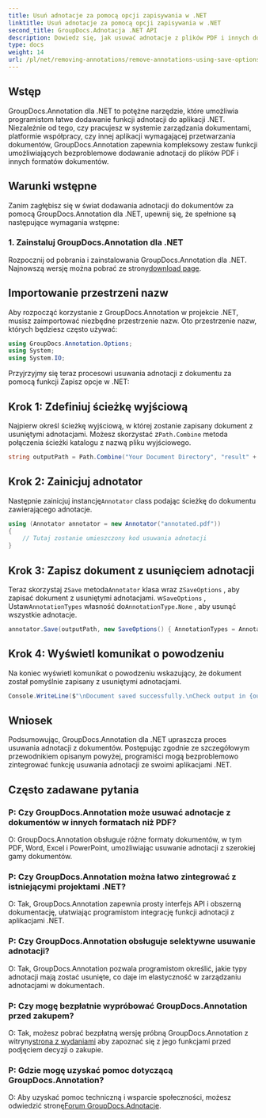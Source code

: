 ```yaml
---
title: Usuń adnotacje za pomocą opcji zapisywania w .NET
linktitle: Usuń adnotacje za pomocą opcji zapisywania w .NET
second_title: GroupDocs.Adnotacja .NET API
description: Dowiedz się, jak usuwać adnotacje z plików PDF i innych dokumentów w platformie .NET za pomocą GroupDocs.Annotation. Przewodnik krok po kroku z przykładami kodu.
type: docs
weight: 14
url: /pl/net/removing-annotations/remove-annotations-using-save-options/
---
```

## Wstęp

GroupDocs.Annotation dla .NET to potężne narzędzie, które umożliwia programistom łatwe dodawanie funkcji adnotacji do aplikacji .NET. Niezależnie od tego, czy pracujesz w systemie zarządzania dokumentami, platformie współpracy, czy innej aplikacji wymagającej przetwarzania dokumentów, GroupDocs.Annotation zapewnia kompleksowy zestaw funkcji umożliwiających bezproblemowe dodawanie adnotacji do plików PDF i innych formatów dokumentów.

## Warunki wstępne

Zanim zagłębisz się w świat dodawania adnotacji do dokumentów za pomocą GroupDocs.Annotation dla .NET, upewnij się, że spełnione są następujące wymagania wstępne:

### 1. Zainstaluj GroupDocs.Annotation dla .NET

 Rozpocznij od pobrania i zainstalowania GroupDocs.Annotation dla .NET. Najnowszą wersję można pobrać ze strony[download page](https://releases.groupdocs.com/annotation/net/).

## Importowanie przestrzeni nazw

Aby rozpocząć korzystanie z GroupDocs.Annotation w projekcie .NET, musisz zaimportować niezbędne przestrzenie nazw. Oto przestrzenie nazw, których będziesz często używać:

```csharp
using GroupDocs.Annotation.Options;
using System;
using System.IO;
```


Przyjrzyjmy się teraz procesowi usuwania adnotacji z dokumentu za pomocą funkcji Zapisz opcje w .NET:

## Krok 1: Zdefiniuj ścieżkę wyjściową

Najpierw określ ścieżkę wyjściową, w której zostanie zapisany dokument z usuniętymi adnotacjami. Możesz skorzystać z`Path.Combine` metoda połączenia ścieżki katalogu z nazwą pliku wyjściowego.

```csharp
string outputPath = Path.Combine("Your Document Directory", "result" + Path.GetExtension("input.pdf"));
```

## Krok 2: Zainicjuj adnotator

 Następnie zainicjuj instancję`Annotator` class podając ścieżkę do dokumentu zawierającego adnotacje.

```csharp
using (Annotator annotator = new Annotator("annotated.pdf"))
{
    // Tutaj zostanie umieszczony kod usuwania adnotacji
}
```

## Krok 3: Zapisz dokument z usunięciem adnotacji

 Teraz skorzystaj z`Save` metoda`Annotator` klasa wraz z`SaveOptions` , aby zapisać dokument z usuniętymi adnotacjami. w`SaveOptions` , Ustaw`AnnotationTypes` własność do`AnnotationType.None` , aby usunąć wszystkie adnotacje.

```csharp
annotator.Save(outputPath, new SaveOptions() { AnnotationTypes = AnnotationType.None });
```

## Krok 4: Wyświetl komunikat o powodzeniu

Na koniec wyświetl komunikat o powodzeniu wskazujący, że dokument został pomyślnie zapisany z usuniętymi adnotacjami.

```csharp
Console.WriteLine($"\nDocument saved successfully.\nCheck output in {outputPath}.");
```

## Wniosek

Podsumowując, GroupDocs.Annotation dla .NET upraszcza proces usuwania adnotacji z dokumentów. Postępując zgodnie ze szczegółowym przewodnikiem opisanym powyżej, programiści mogą bezproblemowo zintegrować funkcję usuwania adnotacji ze swoimi aplikacjami .NET.

## Często zadawane pytania

### P: Czy GroupDocs.Annotation może usuwać adnotacje z dokumentów w innych formatach niż PDF?

O: GroupDocs.Annotation obsługuje różne formaty dokumentów, w tym PDF, Word, Excel i PowerPoint, umożliwiając usuwanie adnotacji z szerokiej gamy dokumentów.

### P: Czy GroupDocs.Annotation można łatwo zintegrować z istniejącymi projektami .NET?

O: Tak, GroupDocs.Annotation zapewnia prosty interfejs API i obszerną dokumentację, ułatwiając programistom integrację funkcji adnotacji z aplikacjami .NET.

### P: Czy GroupDocs.Annotation obsługuje selektywne usuwanie adnotacji?

O: Tak, GroupDocs.Annotation pozwala programistom określić, jakie typy adnotacji mają zostać usunięte, co daje im elastyczność w zarządzaniu adnotacjami w dokumentach.

### P: Czy mogę bezpłatnie wypróbować GroupDocs.Annotation przed zakupem?

 O: Tak, możesz pobrać bezpłatną wersję próbną GroupDocs.Annotation z witryny[strona z wydaniami](https://releases.groupdocs.com/) aby zapoznać się z jego funkcjami przed podjęciem decyzji o zakupie.

### P: Gdzie mogę uzyskać pomoc dotyczącą GroupDocs.Annotation?

 O: Aby uzyskać pomoc techniczną i wsparcie społeczności, możesz odwiedzić stronę[Forum GroupDocs.Adnotacje](https://forum.groupdocs.com/c/annotation/10).